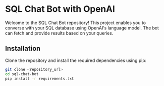# SQL Chat Bot with OpenAI

Welcome to the SQL Chat Bot repository! This project enables you to converse with your SQL database using OpenAI's language model. The bot can fetch and provide results based on your queries.

## Installation

Clone the repository and install the required dependencies using pip:

```bash
git clone <repository_url>
cd sql-chat-bot
pip install -r requirements.txt
